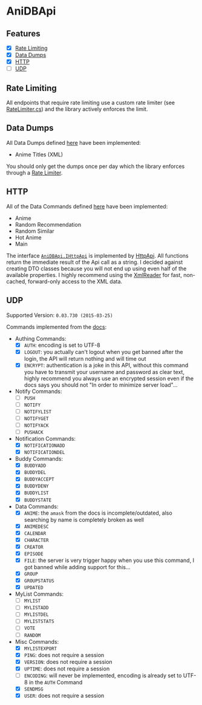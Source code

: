 # AniDBApi

## Features

- [x] [Rate Limiting](#rate-limiting)
- [x] [Data Dumps](#data-dumps)
- [x] [HTTP](#http)
- [ ] [UDP](#udp)

## Rate Limiting

All endpoints that require rate limiting use a custom rate limiter (see [RateLimiter.cs](AniDBApi/RateLimiter.cs)) and the library actively enforces the limit.

## Data Dumps

All Data Dumps defined [here](https://wiki.anidb.net/API#Data_Dumps) have been implemented:

- Anime Titles (XML)

You should only get the dumps once per day which the library enforces through a [Rate Limiter](#rate-limiting).

## HTTP

All of the Data Commands defined [here](https://wiki.anidb.net/HTTP_API_Definition) have been implemented:

- Anime
- Random Recommendation
- Random Similar
- Hot Anime
- Main

The interface [`AniDBApi.IHttpApi`](AniDBApi/IHttpApi.cs) is implemented by [HttpApi](AniDBApi.HTTP/HttpApi.cs). All functions return the immediate result of the Api call as a string. I decided against creating DTO classes because you will not end up using even half of the available properties. I highly recommend using the [XmlReader](https://docs.microsoft.com/en-us/dotnet/api/system.xml.xmlreader) for fast, non-cached, forward-only access to the XML data.

## UDP

Supported Version: `0.03.730 (2015-03-25)`

Commands implemented from the [docs](https://wiki.anidb.net/UDP_API_Definition):

- Authing Commands:
  - [x] `AUTH`: encoding is set to UTF-8
  - [x] `LOGOUT`: you actually can't logout when you get banned after the login, the API will return nothing and will time out
  - [x] `ENCRYPT`: authentication is a joke in this API, without this command you have to transmit your username and password as clear text, highly recommend you always use an encrypted session even if the docs says you should not "In order to minimize server load"...
- Notify Commands:
  - [ ] `PUSH`
  - [ ] `NOTIFY`
  - [ ] `NOTIFYLIST`
  - [ ] `NOTIFYGET`
  - [ ] `NOTIFYACK`
  - [ ] `PUSHACK`
- Notification Commands:
  - [x] `NOTIFICATIONADD`
  - [x] `NOTIFICATIONDEL`
- Buddy Commands:
  - [x] `BUDDYADD`
  - [x] `BUDDYDEL`
  - [x] `BUDDYACCEPT`
  - [x] `BUDDYDENY`
  - [x] `BUDDYLIST`
  - [x] `BUDDYSTATE`
- Data Commands:
  - [x] `ANIME`: the `amask` from the docs is incomplete/outdated, also searching by name is completely broken as well
  - [x] `ANIMEDESC`
  - [x] `CALENDAR`
  - [x] `CHARACTER`
  - [x] `CREATOR`
  - [x] `EPISODE`
  - [x] `FILE`: the server is very trigger happy when you use this command, I got banned while adding support for this...
  - [x] `GROUP`
  - [x] `GROUPSTATUS`
  - [x] `UPDATED`
- MyList Commands:
  - [ ] `MYLIST`
  - [ ] `MYLISTADD`
  - [ ] `MYLISTDEL`
  - [ ] `MYLISTSTATS`
  - [ ] `VOTE`
  - [ ] `RANDOM`
- Misc Commands:
  - [x] `MYLISTEXPORT`
  - [x] `PING`: does not require a session
  - [x] `VERSION`: does not require a session
  - [x] `UPTIME`: does not require a session
  - [ ] `ENCODING`: will never be implemented, encoding is already set to UTF-8 in the `AUTH` Command
  - [x] `SENDMSG`
  - [x] `USER`: does not require a session
